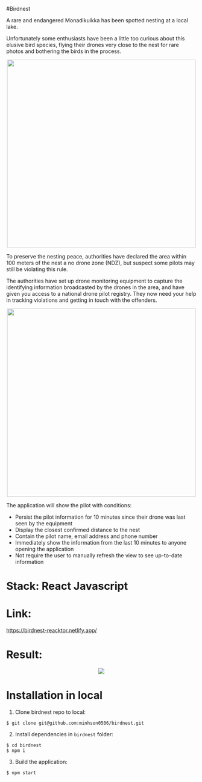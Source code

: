 #Birdnest

A rare and endangered Monadikuikka has been spotted nesting at a local lake.

Unfortunately some enthusiasts have been a little too curious about this elusive bird species, flying their drones very close to the nest for rare photos and bothering the birds in the process.

<p align="center">
<img src="https://user-images.githubusercontent.com/73076333/212985229-8d20afb9-cc2f-426b-83bc-a7f9fd2202fd.jpg" width="500"> 
</p>

To preserve the nesting peace, authorities have declared the area within 100 meters of the nest a no drone zone (NDZ), but suspect some pilots may still be violating this rule.

The authorities have set up drone monitoring equipment to capture the identifying information broadcasted by the drones in the area, and have given you access to a national drone pilot registry. They now need your help in tracking violations and getting in touch with the offenders.

<p align="center">
<img src="https://user-images.githubusercontent.com/73076333/212985400-dc97bee7-f308-49d3-a8df-a699a0df5367.jpg" width="500"> 
</p>

The application will show the pilot with conditions:
<ul>
  <li> Persist the pilot information for 10 minutes since their drone was last seen by the equipment
  <li> Display the closest confirmed distance to the nest
  <li> Contain the pilot name, email address and phone number
  <li> Immediately show the information from the last 10 minutes to anyone opening the application
  <li> Not require the user to manually refresh the view to see up-to-date information
</ul>

# Stack: React Javascript

# Link:
https://birdnest-reacktor.netlify.app/

# Result: 
<p align="center">
<img src="https://user-images.githubusercontent.com/73076333/213008744-2372804b-25f4-41d3-9cf3-58e75d74cfb8.png"> 
</p>

# Installation in local
1. Clone birdnest repo to local:
```
$ git clone git@github.com:minhson0506/birdnest.git
```
2. Install dependencies in `birdnest` folder:
```
$ cd birdnest
$ npm i
```
3. Build the application:

```
$ npm start
```
